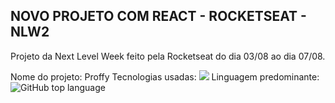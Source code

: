 ## NOVO PROJETO COM REACT - ROCKETSEAT - NLW2

Projeto da Next Level Week feito pela Rocketseat do dia 03/08 ao dia 07/08.

Nome do projeto: Proffy
Tecnologias usadas: <a href="https://nodejs.org/en/"><img src="https://img.shields.io/badge/NODEJS-v12.18.0-green"></a>
Linguagem predominante: ![GitHub top language](https://img.shields.io/github/languages/top/GustavoMaga/rocketseat-nlw2) 